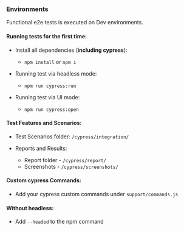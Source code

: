
### Environments

Functional e2e tests is executed on Dev environments.

#### Running tests for the first time:

* Install all dependencies (**including cypress**):

  - `npm install` or `npm i`
  
* Running test via headless mode:
  - `npm run cypress:run`
  
* Running test via UI mode:
   - `npm run cypress:open`

#### Test Features and Scenarios:

- Test Scenarios folder: `/cypress/integration/`

-  Reports and Results:

   * Report folder - `/cypress/report/`
   * Screenshots - `/cypress/screenshots/`

#### Custom cypress Commands:

- Add your cypress custom commands under `support/commands.js`

#### Without headless:
- Add `--headed` to the npm command